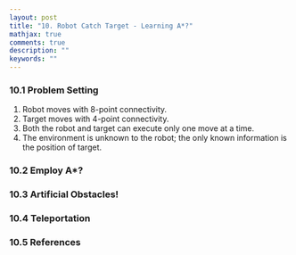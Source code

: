 ```yaml
---
layout: post
title: "10. Robot Catch Target - Learning A*?"
mathjax: true
comments: true
description: ""
keywords: ""
---  
```


### 10.1 Problem Setting

1. Robot moves with 8-point connectivity.
2. Target moves with 4-point connectivity.
3. Both the robot and target can execute only one move at a time.
4. The environment is unknown to the robot; the only known information is the position of target.

### 10.2 Employ A*?

### 10.3 Artificial Obstacles!

### 10.4 Teleportation

### 10.5 References
